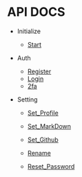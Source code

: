 # API DOCS

* Initialize
    * [Start](https://github.com/Destroysec/CTF/blob/main/Docs/backend/Initialize_Docs/Start.md)

* Auth 
    * [Register](https://github.com/Destroysec/CTF/tree/main/Docs/backend/Auth_Docs/register.md)
    * [Login](https://github.com/Destroysec/CTF/tree/main/Docs/backend/Auth_Docs/login.md)
    * [2fa](https://github.com/Destroysec/CTF/tree/main/Docs/backend/Auth_Docs/OTP.md)

* Setting
    * [Set_Profile](https://github.com/Destroysec/CTF/blob/main/Docs/backend/Setting_Docs/setProfile.md)
    * [Set_MarkDown](https://github.com/Destroysec/CTF/blob/main/Docs/backend/Setting_Docs/setMarkdown.md)
    * [Set_Github](https://github.com/Destroysec/CTF/blob/main/Docs/backend/Setting_Docs/setGithub.md)
    
    * [Rename]()
    * [Reset_Password]()
    
